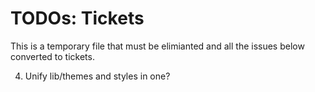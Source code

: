 # TODOs: Tickets

This is a temporary file that must be elimianted and all the issues below converted to tickets.

4. Unify lib/themes and styles in one?

